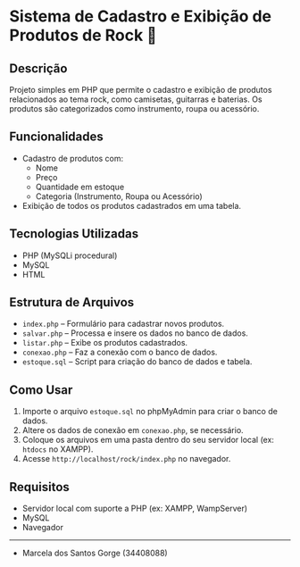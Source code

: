 # Sistema de Cadastro e Exibição de Produtos de Rock 🎸

## Descrição
Projeto simples em PHP que permite o cadastro e exibição de produtos relacionados ao tema rock, como camisetas, guitarras e baterias. Os produtos são categorizados como instrumento, roupa ou acessório.

## Funcionalidades
- Cadastro de produtos com:
  - Nome
  - Preço
  - Quantidade em estoque
  - Categoria (Instrumento, Roupa ou Acessório)
- Exibição de todos os produtos cadastrados em uma tabela.

## Tecnologias Utilizadas
- PHP (MySQLi procedural)
- MySQL
- HTML

## Estrutura de Arquivos
- `index.php` – Formulário para cadastrar novos produtos.
- `salvar.php` – Processa e insere os dados no banco de dados.
- `listar.php` – Exibe os produtos cadastrados.
- `conexao.php` – Faz a conexão com o banco de dados.
- `estoque.sql` – Script para criação do banco de dados e tabela.

## Como Usar
1. Importe o arquivo `estoque.sql` no phpMyAdmin para criar o banco de dados.
2. Altere os dados de conexão em `conexao.php`, se necessário.
3. Coloque os arquivos em uma pasta dentro do seu servidor local (ex: `htdocs` no XAMPP).
4. Acesse `http://localhost/rock/index.php` no navegador.

## Requisitos
- Servidor local com suporte a PHP (ex: XAMPP, WampServer)
- MySQL
- Navegador

---------------------------------------------------------------------------------------------------------------------------------------------------------------------------------------------------------------------
- Marcela dos Santos Gorge (34408088)

